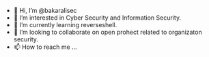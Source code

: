 - 👋 Hi, I’m @bakaralisec
- 👀 I’m interested in Cyber Security and Information Security.
- 🌱 I’m currently learning reverseshell.
- 💞️ I’m looking to collaborate on open prohect related to organizaton security.
- 📫 How to reach me ...

<!---
bakaralisec/bakaralisec is a ✨ special ✨ repository because its `README.md` (this file) appears on your GitHub profile.
You can click the Preview link to take a look at your changes.
--->
